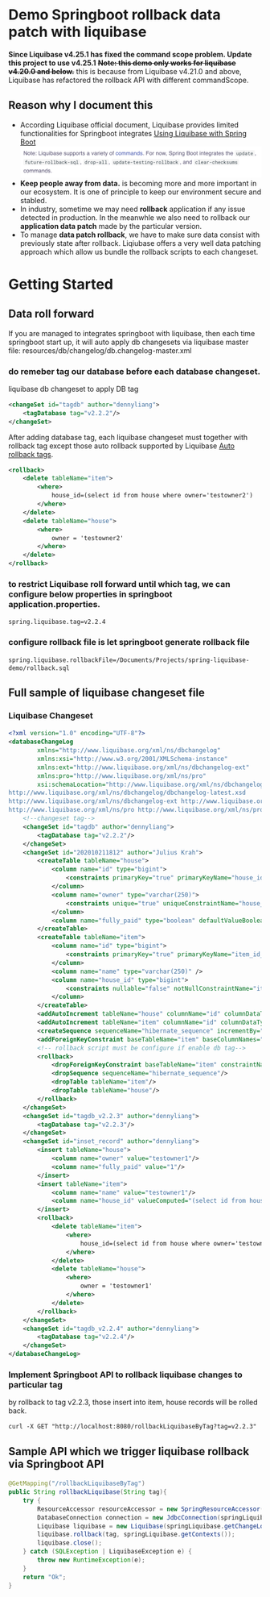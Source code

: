 # Demo Springboot rollback data patch with liquibase
**Since Liquibase v4.25.1 has fixed the command scope problem. Update this project to use v4.25.1**
**~~Note: this demo only works for liquibase v4.20.0 and below.~~** this is because from Liquibase v4.21.0 and above, Liquibase has refactored the rollback API with different commandScope.
## Reason why I document this
- According Liquibase official document, Liquibase provides limited functionalities for Springboot integrates
[Using Liquibase with Spring Boot](https://contribute.liquibase.com/extensions-integrations/directory/integration-docs/springboot/springboot/)
![](./images/springboot-liquibase-integrates.png)
- **Keep people away from data.** is becoming more and more important in our ecosystem. It is one of principle to keep our environment secure and stabled.
- In industry, sometime we may need **rollback** application if any issue detected in production. In the meanwhle we also need to rollback our **application data patch** made by the particular version.
- To manage **data patch rollback**, we have to make sure data consist with previously state after rollback. Liqiubase offers a very well data patching approach which allow us bundle the rollback scripts to each changeset.

# Getting Started
## Data roll forward
If you are managed to integrates springboot with liquibase, then each time springboot start up, it will auto apply db changesets via liquibase master file: resources/db/changelog/db.changelog-master.xml
### do remeber tag our database before each database changeset. 
liquibase db changeset to apply DB tag
```xml
<changeSet id="tagdb" author="dennyliang">
    <tagDatabase tag="v2.2.2"/>
</changeSet>
```
After adding database tag, each liquibase changeset must together with rollback tag except those auto rollback supported by Liquibase [Auto rollback tags](https://docs.liquibase.com/workflows/liquibase-community/automatic-custom-rollbacks.html). 
```xml
<rollback>
    <delete tableName="item">
        <where>
            house_id=(select id from house where owner='testowner2')
        </where>
    </delete>
    <delete tableName="house">
        <where>
            owner = 'testowner2'
        </where>
    </delete>
</rollback>
```

### to restrict Liquibase roll forward until which tag, we can configure below properties in springboot application.properties.
```properties
spring.liquibase.tag=v2.2.4
```

### configure rollback file is let springboot generate rollback file
```properties
spring.liquibase.rollbackFile=/Documents/Projects/spring-liquibase-demo/rollback.sql
```

## Full sample of liquibase changeset file

### Liquibase Changeset
```xml
<?xml version="1.0" encoding="UTF-8"?>
<databaseChangeLog
        xmlns="http://www.liquibase.org/xml/ns/dbchangelog"
        xmlns:xsi="http://www.w3.org/2001/XMLSchema-instance"
        xmlns:ext="http://www.liquibase.org/xml/ns/dbchangelog-ext"
        xmlns:pro="http://www.liquibase.org/xml/ns/pro"
        xsi:schemaLocation="http://www.liquibase.org/xml/ns/dbchangelog
http://www.liquibase.org/xml/ns/dbchangelog/dbchangelog-latest.xsd
http://www.liquibase.org/xml/ns/dbchangelog-ext http://www.liquibase.org/xml/ns/dbchangelog/dbchangelog-ext.xsd
http://www.liquibase.org/xml/ns/pro http://www.liquibase.org/xml/ns/pro/liquibase-pro-latest.xsd">
    <!--changeset tag-->
    <changeSet id="tagdb" author="dennyliang">
        <tagDatabase tag="v2.2.2"/>
    </changeSet>
    <changeSet id="202010211812" author="Julius Krah">
        <createTable tableName="house">
            <column name="id" type="bigint">
                <constraints primaryKey="true" primaryKeyName="house_id_pk" />
            </column>
            <column name="owner" type="varchar(250)">
                <constraints unique="true" uniqueConstraintName="house_owner_unq" />
            </column>
            <column name="fully_paid" type="boolean" defaultValueBoolean="false"/>
        </createTable>
        <createTable tableName="item">
            <column name="id" type="bigint">
                <constraints primaryKey="true" primaryKeyName="item_id_pk" />
            </column>
            <column name="name" type="varchar(250)" />
            <column name="house_id" type="bigint">
                <constraints nullable="false" notNullConstraintName="item_house_id_nn" />
            </column>
        </createTable>
        <addAutoIncrement tableName="house" columnName="id" columnDataType="bigint" startWith="1" incrementBy="1" />
        <addAutoIncrement tableName="item" columnName="id" columnDataType="bigint" startWith="1" incrementBy="1" />
        <createSequence sequenceName="hibernate_sequence" incrementBy="1" startValue="1" />
        <addForeignKeyConstraint baseTableName="item" baseColumnNames="house_id" constraintName="item_house_id_fk" referencedTableName="house" referencedColumnNames="id" />
        <!-- rollback script must be configure if enable db tag--> 
        <rollback>
            <dropForeignKeyConstraint baseTableName="item" constraintName="item_house_id_fk"/>
            <dropSequence sequenceName="hibernate_sequence"/>
            <dropTable tableName="item"/>
            <dropTable tableName="house"/>
        </rollback>
    </changeSet>
    <changeSet id="tagdb_v2.2.3" author="dennyliang">
        <tagDatabase tag="v2.2.3"/>
    </changeSet>
    <changeSet id="inset_record" author="dennyliang">
        <insert tableName="house">
            <column name="owner" value="testowner1"/>
            <column name="fully_paid" value="1"/>
        </insert>
        <insert tableName="item">
            <column name="name" value="testowner1"/>
            <column name="house_id" valueComputed="(select id from house where owner='testowner1')"/>
        </insert>
        <rollback>
            <delete tableName="item">
                <where>
                    house_id=(select id from house where owner='testowner1')
                </where>
            </delete>
            <delete tableName="house">
                <where>
                    owner = 'testowner1'
                </where>
            </delete>
        </rollback>
    </changeSet>
    <changeSet id="tagdb_v2.2.4" author="dennyliang">
        <tagDatabase tag="v2.2.4"/>
    </changeSet>
</databaseChangeLog>
```

### Implement Springboot API to rollback liquibase changes to particular tag
by rollback to tag v2.2.3, those insert into item, house records will be rolled back.
``` shell
curl -X GET "http://localhost:8080/rollbackLiquibaseByTag?tag=v2.2.3"
```

## Sample API which we trigger liquibase rollback via Springboot API
```java
@GetMapping("/rollbackLiquibaseByTag")
public String rollbackLiquibase(String tag){
    try {
        ResourceAccessor resourceAccessor = new SpringResourceAccessor(springLiquibase.getResourceLoader());
        DatabaseConnection connection = new JdbcConnection(springLiquibase.getDataSource().getConnection());
        Liquibase liquibase = new Liquibase(springLiquibase.getChangeLog(), resourceAccessor, connection);
        liquibase.rollback(tag, springLiquibase.getContexts());
        liquibase.close();
    } catch (SQLException | LiquibaseException e) {
        throw new RuntimeException(e);
    }
    return "Ok";
}
```